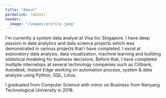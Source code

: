 ```yaml
---
title: "About"
permalink: /about/
header:
  image: "/images/profile.jpeg"
---
```


I'm currently a system data analyst at Visa Inc Singapore. I have deep passion in data analytics and data science projects which was demonstrated in various projects that I have completed. I excel at exploratory data analysis, data visualization, machine learning and building statistical modeling for business decisions. Before that, I have completed multiple internships at several technology companies such as Citibank, Autodesk, Instant Edge working on automation process, system & data analysis using Python, SQL, Linux.

I graduated from Computer Science with minor on Business from Nanyang Technological University in 2018.
